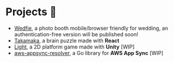 # Projects 👷

- [Wedfie](https://hervit0.github.io/wedfie-public/), a photo booth mobile/browser friendly for wedding, an authentication-free version will be published soon!
- [Takamaka](https://hervit0.github.io/takamaka), a brain puzzle made with **React**
- [Light](https://hervit0.github.io/unity-test), a 2D platform game made with **Unity** [WIP]
- [aws-appsync-resolver](https://github.com/hervit0/aws-appsync-resolver), a Go library for **AWS App Sync** [WIP]